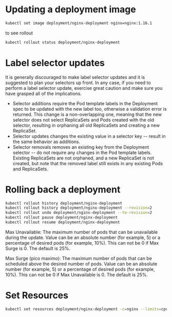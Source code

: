 # Updating a deployment image
```sh
kubectl set image deployment/nginx-deployment nginx=nginx:1.16.1
```

to see rollout
```sh
kubectl rollout status deployment/nginx-deployment
```


# Label selector updates
It is generally discouraged to make label selector updates and it is suggested to plan your selectors up front. In any case, if you need to perform a label selector update, exercise great caution and make sure you have grasped all of the implications.

- Selector additions require the Pod template labels in the Deployment spec to be updated with the new label too, otherwise a validation error is returned. This change is a non-overlapping one, meaning that the new selector does not select ReplicaSets and Pods created with the old selector, resulting in orphaning all old ReplicaSets and creating a new ReplicaSet.
- Selector updates changes the existing value in a selector key -- result in the same behavior as additions.
- Selector removals removes an existing key from the Deployment selector -- do not require any changes in the Pod template labels. Existing ReplicaSets are not orphaned, and a new ReplicaSet is not created, but note that the removed label still exists in any existing Pods and ReplicaSets.

# Rolling back a deployment
```sh
kubectl rollout history deployment/nginx-deployment
kubectl rollout history deployment/nginx-deployment --revision=2
kubectl rollout undo deployment/nginx-deployment --to-revision=2
kubectl rollout pause deployment/nginx-deployment
kubectl rollout resume deployment/nginx-deployment
```

Max Unavailable: The maximum number of pods that can be unavailable during the update. Value can be an absolute number (for example, 5) or a percentage of desired pods (for example, 10%). This can not be 0 if Max Surge is 0. The default is 25%.

Max Surge (pico maximo): The maximum number of pods that can be scheduled above the desired number of pods. Value can be an absolute number (for example, 5) or a percentage of desired pods (for example, 10%). This can not be 0 if Max Unavailable is 0. The default is 25%.


# Set Resources
```sh
kubectl set resources deployment/nginx-deployment -c=nginx --limits=cpu=200m,memory=512Mi
```